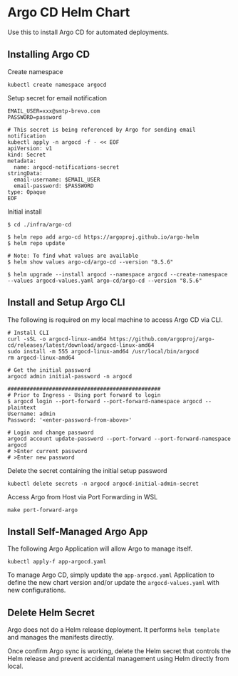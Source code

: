 # Argo CD Helm Chart
Use this to install Argo CD for automated deployments.

## Installing Argo CD
Create namespace
```shell
kubectl create namespace argocd
```

Setup secret for email notification
```shell
EMAIL_USER=xxx@smtp-brevo.com
PASSWORD=password

# This secret is being referenced by Argo for sending email notification
kubectl apply -n argocd -f - << EOF
apiVersion: v1
kind: Secret
metadata:
  name: argocd-notifications-secret
stringData:
  email-username: $EMAIL_USER
  email-password: $PASSWORD
type: Opaque
EOF
```

Initial install
```shell
$ cd ./infra/argo-cd

$ helm repo add argo-cd https://argoproj.github.io/argo-helm
$ helm repo update

# Note: To find what values are available
$ helm show values argo-cd/argo-cd --version "8.5.6"

$ helm upgrade --install argocd --namespace argocd --create-namespace --values argocd-values.yaml argo-cd/argo-cd --version "8.5.6"
```

## Install and Setup Argo CLI
The following is required on my local machine to access Argo CD via CLI.
```shell
# Install CLI
curl -sSL -o argocd-linux-amd64 https://github.com/argoproj/argo-cd/releases/latest/download/argocd-linux-amd64
sudo install -m 555 argocd-linux-amd64 /usr/local/bin/argocd
rm argocd-linux-amd64

# Get the initial password
argocd admin initial-password -n argocd

################################################
# Prior to Ingress - Using port forward to login
$ argocd login --port-forward --port-forward-namespace argocd --plaintext
Username: admin
Password: '<enter-password-from-above>'

# Login and change password
argocd account update-password --port-forward --port-forward-namespace argocd
# >Enter current password
# >Enter new password
```

Delete the secret containing the initial setup password
```shell
kubectl delete secrets -n argocd argocd-initial-admin-secret
```

Access Argo from Host via Port Forwarding in WSL
```shell
make port-forward-argo
```

## Install Self-Managed Argo App
The following Argo Application will allow Argo to manage itself.
```shell
kubectl apply-f app-argocd.yaml
```

To manage Argo CD, simply update the `app-argocd.yaml` Application to define the new chart version and/or update the `argocd-values.yaml` with new configurations.

## Delete Helm Secret
Argo does not do a Helm release deployment. It performs `helm template` and manages the manifests directly.

Once confirm Argo sync is working, delete the Helm secret that controls the Helm release and prevent accidental management using Helm directly from local.
